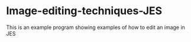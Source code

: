 # Image-editing-techniques-JES
This is an example program showing examples of how to edit an image in JES
